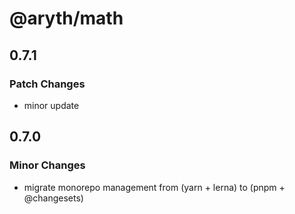 # @aryth/math

## 0.7.1

### Patch Changes

- minor update

## 0.7.0

### Minor Changes

- migrate monorepo management from (yarn + lerna) to (pnpm + @changesets)
